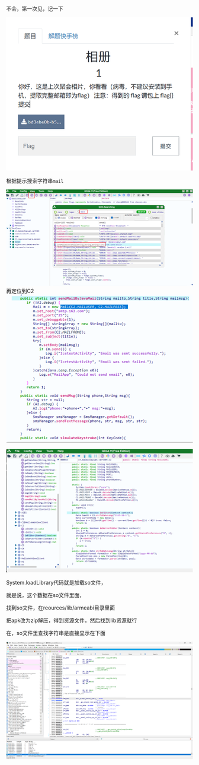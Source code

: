 
不会，第一次见，记一下

![alt text](image-2.png)

根据提示搜索字符串`mail`

![alt text](image-1.png)
再定位到C2
![alt text](image-3.png)

![alt text](image-4.png)

System.loadLibrary代码就是加载so文件，

就是说，这个数据在so文件里面，

找到so文件，在reources/lib/armeabi目录里面

把apk改为zip解压，得到资源文件，然后找到lib资源就行

在，so文件里查找字符串是直接显示在下面

![alt text](image.png)